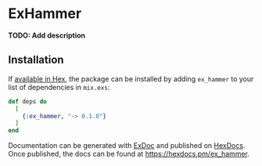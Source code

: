 # ExHammer

**TODO: Add description**

## Installation

If [available in Hex](https://hex.pm/docs/publish), the package can be installed
by adding `ex_hammer` to your list of dependencies in `mix.exs`:

```elixir
def deps do
  [
    {:ex_hammer, "~> 0.1.0"}
  ]
end
```

Documentation can be generated with [ExDoc](https://github.com/elixir-lang/ex_doc)
and published on [HexDocs](https://hexdocs.pm). Once published, the docs can
be found at <https://hexdocs.pm/ex_hammer>.


